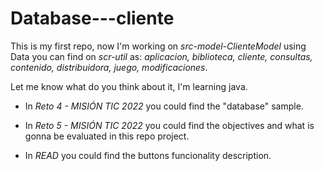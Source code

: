 # Database---cliente
This is my first repo, now I'm working on *src-model-ClienteModel* using Data you can find on *scr-util* as: *aplicacion, biblioteca, cliente, consultas, contenido, distribuidora, juego, modificaciones*.

Let me know what do you think about it, I'm learning java.

  - In *Reto 4 - MISIÓN TIC 2022* you could find the "database" sample.

  - In *Reto 5 - MISIÓN TIC 2022* you could find the objectives and what is gonna be evaluated in this repo project.
  
  - In *READ* you could find the buttons funcionality description.

